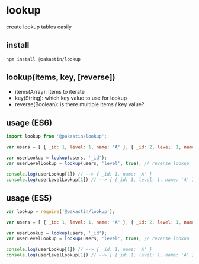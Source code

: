 # lookup
create lookup tables easily

## install
```
npm install @pakastin/lookup
```

## lookup(items, key, [reverse])
- items(Array): items to iterate
- key(String): which key value to use for lookup
- reverse(Boolean): is there multiple items / key value?

## usage (ES6)

```js
import lookup from '@pakastin/lookup';

var users = [ { _id: 1, level: 1, name: 'A' }, { _id: 2, level: 1, name: 'B' }, { _id: 3, name: 'C' } ];

var userLookup = lookup(users, '_id');
var userLevelLookup = lookup(users, 'level', true); // reverse lookup

console.log(userLookup[1]) // --> { _id: 1, name: 'A' }
console.log(userLevelLookup[1]) // --> [ {_id: 1, level: 1, name: 'A' }, { _id: 2, level: 1, name: 'B' } ]
```

## usage (ES5)

```js
var lookup = require('@pakastin/lookup');

var users = [ { _id: 1, level: 1, name: 'A' }, { _id: 2, level: 1, name: 'B' }, { _id: 3, name: 'C' } ];

var userLookup = lookup(users, '_id');
var userLevelLookup = lookup(users, 'level', true); // reverse lookup

console.log(userLookup[1]) // --> { _id: 1, name: 'A' }
console.log(userLevelLookup[1]) // --> [ {_id: 1, level: 1, name: 'A' }, { _id: 2, level: 1, name: 'B' } ]
```
